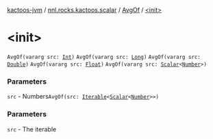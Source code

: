 [kactoos-jvm](../../index.md) / [nnl.rocks.kactoos.scalar](../index.md) / [AvgOf](index.md) / [&lt;init&gt;](.)

# &lt;init&gt;

`AvgOf(vararg src: `[`Int`](https://kotlinlang.org/api/latest/jvm/stdlib/kotlin/-int/index.html)`)`
`AvgOf(vararg src: `[`Long`](https://kotlinlang.org/api/latest/jvm/stdlib/kotlin/-long/index.html)`)`
`AvgOf(vararg src: `[`Double`](https://kotlinlang.org/api/latest/jvm/stdlib/kotlin/-double/index.html)`)`
`AvgOf(vararg src: `[`Float`](https://kotlinlang.org/api/latest/jvm/stdlib/kotlin/-float/index.html)`)`
`AvgOf(vararg src: `[`Scalar`](../../nnl.rocks.kactoos/-scalar/index.md)`<`[`Number`](https://kotlinlang.org/api/latest/jvm/stdlib/kotlin/-number/index.html)`>)`

### Parameters

`src` - Numbers`AvgOf(src: `[`Iterable`](https://kotlinlang.org/api/latest/jvm/stdlib/kotlin.collections/-iterable/index.html)`<`[`Scalar`](../../nnl.rocks.kactoos/-scalar/index.md)`<`[`Number`](https://kotlinlang.org/api/latest/jvm/stdlib/kotlin/-number/index.html)`>>)`

### Parameters

`src` - The iterable